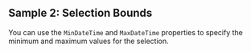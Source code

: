 ## Sample 2: Selection Bounds

You can use the `MinDateTime` and `MaxDateTime` properties to specify the minimum and maximum values for the selection.
